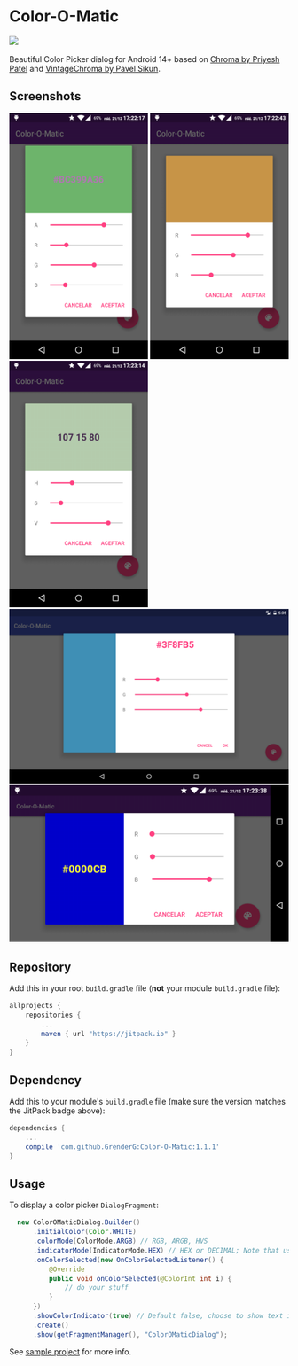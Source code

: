# Color-O-Matic
[![](https://jitpack.io/v/GrenderG/Color-O-Matic.svg)](https://jitpack.io/#GrenderG/Color-O-Matic)

Beautiful Color Picker dialog for Android 14+ based on [Chroma by Priyesh Patel](https://github.com/ItsPriyesh/chroma) and [VintageChroma by Pavel Sikun](https://github.com/MrBIMC/VintageChroma).

Screenshots
--

<img src="https://raw.githubusercontent.com/GrenderG/Color-O-Matic/master/art/scr1.png" width="250">
<img src="https://raw.githubusercontent.com/GrenderG/Color-O-Matic/master/art/scr2.png" width="250">
<img src="https://raw.githubusercontent.com/GrenderG/Color-O-Matic/master/art/scr3.png" width="250">
<img src="https://raw.githubusercontent.com/GrenderG/Color-O-Matic/master/art/scr4.png" width="758">
<img src="https://raw.githubusercontent.com/GrenderG/Color-O-Matic/master/art/scr5.png" width="758">

Repository
--

Add this in your root `build.gradle` file (**not** your module `build.gradle` file):

```gradle
allprojects {
	repositories {
		...
		maven { url "https://jitpack.io" }
	}
}
```

Dependency
--

Add this to your module's `build.gradle` file (make sure the version matches the JitPack badge above):

```gradle
dependencies {
	...
	compile 'com.github.GrenderG:Color-O-Matic:1.1.1'
}
```

Usage
--

To display a color picker `DialogFragment`:

``` java
  new ColorOMaticDialog.Builder()
      .initialColor(Color.WHITE)
      .colorMode(ColorMode.ARGB) // RGB, ARGB, HVS
      .indicatorMode(IndicatorMode.HEX) // HEX or DECIMAL; Note that using HSV with IndicatorMode.HEX is not recommended
      .onColorSelected(new OnColorSelectedListener() {
          @Override
          public void onColorSelected(@ColorInt int i) {
              // do your stuff
          }
      })
      .showColorIndicator(true) // Default false, choose to show text indicator showing the current color in HEX or DEC (see images) or not
      .create()
      .show(getFragmentManager(), "ColorOMaticDialog");
```

See [sample project](https://github.com/GrenderG/Color-O-Matic/tree/master/sample) for more info.
